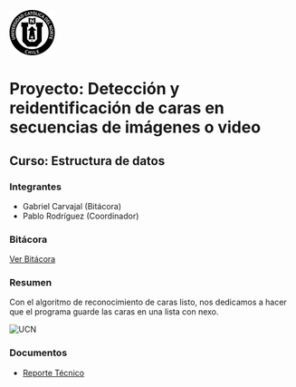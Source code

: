 ![UCN](docs/images/60x60-ucn-negro.png)

# Proyecto: Detección y reidentificación de caras en secuencias de imágenes o video
## Curso: Estructura de datos

### Integrantes

* Gabriel Carvajal (Bitácora)
* Pablo Rodríguez (Coordinador)

### Bitácora

[Ver Bitácora](docs/BITACORA.md)

### Resumen

Con el algoritmo de reconocimiento de caras listo, nos dedicamos a hacer que el programa guarde las caras en una lista con nexo.

![UCN](images/ResultadoH1.png)

### Documentos

* [Reporte Técnico](docs/README.md)
